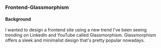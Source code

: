 ### Frontend-Glassmorphism

#### Background
I wanted to design a frontend site using a new trend I've been seeing trending on LinkedIn and YouTube called Glassmorphism. Glassmorphism offers a sleek and minimalist design that's pretty popular nowadays.

